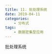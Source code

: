 ```yaml
---
title: 11. 批处理系统
date: 2019-04-11
categories:
    - 分布式
tags:
    - 数据密集型应用
---
```


批处理系统

<!-- more -->